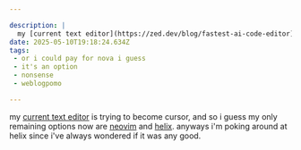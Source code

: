 ```yaml
---

description: |
  my [current text editor](https://zed.dev/blog/fastest-ai-code-editor) is trying to become cursor, an
date: 2025-05-10T19:18:24.634Z
tags: 
 - or i could pay for nova i guess
 - it's an option
 - nonsense
 - weblogpomo

---
```

my [current text editor](https://zed.dev/blog/fastest-ai-code-editor) is trying to become cursor, and so i guess my only remaining options now are [neovim](https://neovim.io) and [helix](https://helix-editor.com). anyways i'm poking around at helix since i've always wondered if it was any good.
